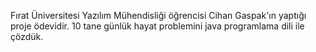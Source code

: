 Fırat Üniversitesi Yazılım Mühendisliği öğrencisi Cihan Gaspak'ın yaptığı proje ödevidir.
10 tane günlük hayat problemini java programlama dili ile çözdük.
